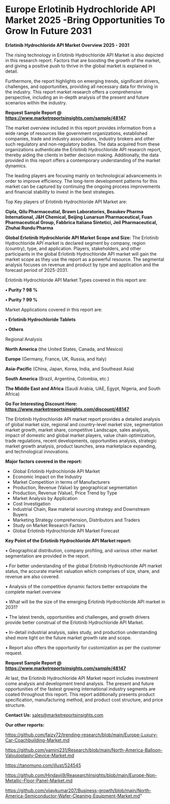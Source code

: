 # Europe Erlotinib Hydrochloride API Market 2025 -Bring Opportunities To Grow In Future 2031

<Strong> Erlotinib Hydrochloride API Market Overview 2025 - 2031</strong>

The rising technology in Erlotinib Hydrochloride API Market is also depicted in this research report. Factors that are boosting the growth of the market, and giving a positive push to thrive in the global market is explained in detail.

Furthermore, the report highlights on emerging trends, significant drivers, challenges, and opportunities, providing all necessary data for thriving in the industry. This report market research offers a comprehensive perspective, including an in-depth analysis of the present and future scenarios within the industry.

<strong>Request Sample Report @ <a href=https://www.marketreportsinsights.com/sample/48147>https://www.marketreportsinsights.com/sample/48147</a></strong>

The market overview included in this report provides information from a wide range of resources like government organizations, established companies, trade and industry associations, industry brokers and other such regulatory and non-regulatory bodies. The data acquired from these organizations authenticate the Erlotinib Hydrochloride API research report, thereby aiding the clients in better decision making. Additionally, the data provided in this report offers a contemporary understanding of the market dynamics.

The leading players are focusing mainly on technological advancements in order to improve efficiency. The long-term development patterns for this market can be captured by continuing the ongoing process improvements and financial stability to invest in the best strategies.

Top Key players of Erlotinib Hydrochloride API Market are:

<strong>Cipla, Qilu Pharmaceutial, Brawn Laboratories, Beaukev Pharma International, J&H Chemical, Beijing Lunarsun Pharmaceutical, Fuan Pharmaceutical Group, Fabbrica Italiana Sintetici, Jeil Pharmaceutical, Zhuhai Rundu Pharma</strong>

<strong><b>Global Erlotinib Hydrochloride API Market Scope and Size:</b></strong>
The Erlotinib Hydrochloride API market is declared segment by company, region (country), type, and application. Players, stakeholders, and other participants in the global Erlotinib Hydrochloride API market will gain the market scope as they use the report as a powerful resource. The segmental analysis focuses on revenue and product by type and application and the forecast period of 2025-2031.

Erlotinib Hydrochloride API Market Types covered in this report are:

<strong>•  Purity ? 98 %

•  Purity ? 99 %</strong>

Market Applications covered in this report are:

<strong>•  Erlotinib Hydrochloride Tablets

•  Others</strong> 

Regional Analysis

<strong>North America</strong> (the United States, Canada, and Mexico)

<strong>Europe</strong> (Germany, France, UK, Russia, and Italy)

<strong>Asia-Pacific</strong> (China, Japan, Korea, India, and Southeast Asia)

<strong>South America</strong> (Brazil, Argentina, Colombia, etc.)

<strong>The Middle East and Africa</strong> (Saudi Arabia, UAE, Egypt, Nigeria, and South Africa)

<strong>Go For Interesting Discount Here: <a href=https://www.marketreportsinsights.com/discount/48147>https://www.marketreportsinsights.com/discount/48147</a></strong>

The Erlotinib Hydrochloride API market report provides a detailed analysis of global market size, regional and country-level market size, segmentation market growth, market share, competitive Landscape, sales analysis, impact of domestic and global market players, value chain optimization, trade regulations, recent developments, opportunities analysis, strategic market growth analysis, product launches, area marketplace expanding, and technological innovations.

<strong><b>Major factors covered in the report:</b></strong>
<ul>
  <li>Global Erlotinib Hydrochloride API Market </li>
  <li>Economic Impact on the Industry</li>
  <li>Market Competition in terms of Manufacturers</li>
  <li>Production, Revenue (Value) by geographical segmentation</li>
  <li>Production, Revenue (Value), Price Trend by Type</li>
  <li>Market Analysis by Application</li>
  <li>Cost Investigation</li>
  <li>Industrial Chain, Raw material sourcing strategy and Downstream Buyers</li>
  <li>Marketing Strategy comprehension, Distributors and Traders</li>
  <li>Study on Market Research Factors</li>
  <li>Global Erlotinib Hydrochloride API Market Forecast</li>
</ul>

<strong><b>Key Point of the Erlotinib Hydrochloride API Market report:</b></strong>

• Geographical distribution, company profiling, and various other market segmentation are provided in the report.

• For better understanding of the global Erlotinib Hydrochloride API market status, the accurate market valuation which comprises of size, share, and revenue are also covered.

• Analysis of the competitive dynamic factors better extrapolate the complete market overview

• What will be the size of the emerging Erlotinib Hydrochloride API market in 2031?

• The latest trends, opportunities and challenges, and growth drivers provide better construal of the Erlotinib Hydrochloride API Market.

• In-detail industrial analysis, sales study, and production understanding shed more light on the future market growth rate and scope.

• Report also offers the opportunity for customization as per the customer request.

<strong>Request Sample Report @ <a href=https://www.marketreportsinsights.com/sample/48147>https://www.marketreportsinsights.com/sample/48147</a></strong>

At last, the Erlotinib Hydrochloride API Market report includes investment come analysis and development trend analysis. The present and future opportunities of the fastest growing international industry segments are coated throughout this report. This report additionally presents product specification, manufacturing method, and product cost structure, and price structure.

<strong>Contact Us:</strong>
sales@marketreportsinsights.com

<strong>Our other reports:</strong>

<a href=https://github.com/faizy72/trending-research/blob/main/Europe-Luxury-Car-Coachbuilding-Market.md>https://github.com/faizy72/trending-research/blob/main/Europe-Luxury-Car-Coachbuilding-Market.md</a>

<a href=https://github.com/yamini231/Research/blob/main/North-America-Balloon-Valvuloplasty-Device-Market.md>https://github.com/yamini231/Research/blob/main/North-America-Balloon-Valvuloplasty-Device-Market.md</a>

<a href=https://tanomuno.com/illust/524545>https://tanomuno.com/illust/524545</a>

<a href=https://github.com/Hindavii9/ReasearchInsights/blob/main/Europe-Non-Metallic-Floor-Panel-Market.md>https://github.com/Hindavii9/ReasearchInsights/blob/main/Europe-Non-Metallic-Floor-Panel-Market.md</a>

<a href=https://github.com/vijaykumar207/Business-growth/blob/main/North-America-Semiconductor-Wafer-Cleaning-Equipment-Market.md>https://github.com/vijaykumar207/Business-growth/blob/main/North-America-Semiconductor-Wafer-Cleaning-Equipment-Market.md</a>"
